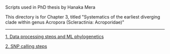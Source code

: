 Scripts used in PhD thesis by Hanaka Mera

This directory is for Chapter 3, titled "Systematics of the earliest diverging clade within genus Acropora (Scleractinia: Acroporidae)"

---

[1. Data processing steps and ML phylogenetics](1_DataProcessing_MLphylogenetics.sh)

[2. SNP calling steps](2_SNPcalling.sh)


